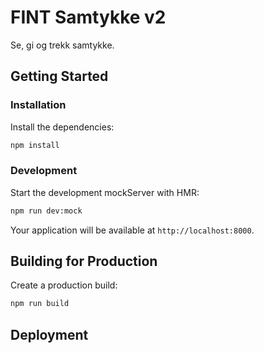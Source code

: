 # FINT Samtykke v2

Se, gi og trekk samtykke.

## Getting Started

### Installation

Install the dependencies:

```bash
npm install
```

### Development

Start the development mockServer with HMR:

```bash
npm run dev:mock
```

Your application will be available at `http://localhost:8000`.

## Building for Production

Create a production build:

```bash
npm run build
```

## Deployment

